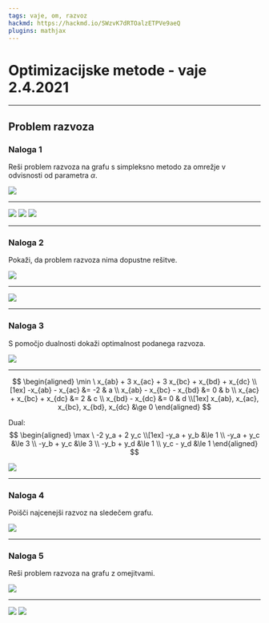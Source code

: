 ```yaml
---
tags: vaje, om, razvoz
hackmd: https://hackmd.io/SWzvK7dRTOalzETPVe9aeQ
plugins: mathjax
---
```

# Optimizacijske metode - vaje 2.4.2021

---

## Problem razvoza

### Naloga 1

Reši problem razvoza na grafu s simpleksno metodo za omrežje v odvisnosti od parametra $\alpha$.

![](https://jaanos.github.io/optimizacijske-metode/zapiski/2021/2021-04-02/razvoz4.png)

----

![](https://jaanos.github.io/optimizacijske-metode/zapiski/2021/2021-04-02/razvoz4a.png)
![](https://jaanos.github.io/optimizacijske-metode/zapiski/2021/2021-04-02/razvoz4b.png)
![](https://jaanos.github.io/optimizacijske-metode/zapiski/2021/2021-04-02/razvoz4c.png)

---

### Naloga 2

Pokaži, da problem razvoza nima dopustne rešitve.

![](https://jaanos.github.io/optimizacijske-metode/zapiski/2021/2021-04-02/razvoz5.png)

----

![](https://jaanos.github.io/optimizacijske-metode/zapiski/2021/2021-04-02/razvoz5a.png)

---

### Naloga 3

S pomočjo dualnosti dokaži optimalnost podanega razvoza.

![](https://jaanos.github.io/optimizacijske-metode/zapiski/2021/2021-04-02/razvoz6.png)

----

$$
\begin{aligned}
\min \ x_{ab} + 3 x_{ac} + 3 x_{bc} + x_{bd} + x_{dc} \\[1ex]
-x_{ab} - x_{ac} &= -2 & a \\
x_{ab} - x_{bc} - x_{bd} &= 0 & b \\
x_{ac} + x_{bc} + x_{dc} &= 2 & c \\
x_{bd} - x_{dc} &= 0 & d \\[1ex]
x_{ab}, x_{ac}, x_{bc}, x_{bd}, x_{dc} &\ge 0
\end{aligned}
$$

Dual:
$$
\begin{aligned}
\max \ -2 y_a + 2 y_c \\[1ex]
-y_a + y_b &\le 1 \\
-y_a + y_c &\le 3 \\
-y_b + y_c &\le 3 \\
-y_b + y_d &\le 1 \\
y_c - y_d &\le 1
\end{aligned}
$$

![](https://jaanos.github.io/optimizacijske-metode/zapiski/2021/2021-04-02/razvoz6a.png)

---

### Naloga 4

Poišči najcenejši razvoz na sledečem grafu.

![](https://jaanos.github.io/optimizacijske-metode/zapiski/2021/2021-04-02/razvoz7.png)

---

### Naloga 5

Reši problem razvoza na grafu z omejitvami.

![](https://jaanos.github.io/optimizacijske-metode/zapiski/2021/2021-04-02/razvoz8.png)

----

![](https://jaanos.github.io/optimizacijske-metode/zapiski/2021/2021-04-02/razvoz8a.png)
![](https://jaanos.github.io/optimizacijske-metode/zapiski/2021/2021-04-02/razvoz8b.png)

